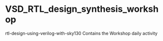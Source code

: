 # VSD_RTL_design_synthesis_workshop
rtl-design-using-verilog-with-sky130
Contains the Workshop daily activity
